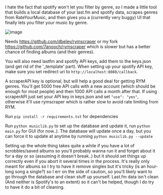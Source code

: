 I hate the fact that spotify won't let you filter by genre, so I made a little tool that builds a local database of your last.fm and spotify data, scrapes genres from RateYourMusic, and then gives you a (currently very buggy) UI that finally lets you filter your music by genre.

![image](https://github.com/7anooch/MusicLibrary/assets/129010989/4306824f-9e66-4c95-a706-8cee3ccfd5b0)

Needs https://github.com/dbeley/rymscraper or my fork https://github.com/7anooch/rymscraper which is slower but has a better chance of finding albums (and their genres).

You will also need lastfm and spotify API keys, add them to the keys.json (and get rid of the '\_template' part). When setting up your spotify API key, make sure you set redirect uri to `http://localhost:8080/callback`.

A scraperAPI key is optional, but will help a good deal for getting RYM genres. You'll get 5000 free API calls with a new account (which should be enough for most people) and then 1000 API calls a month after that. If using scraperAPI just set your API key in keys.json and set `"use": "yes"`, otherwise it'll use rymscraper which is rather slow to avoid rate limiting from RYM.

Run `pip install -r requirements.txt` for dependencies

Run `python musiclib.py` to set up the database and update it, run `python main.py` for GUI (for now..). The database will update once a day, but you can force it to update at anytime by running `python musiclib.py --update`

Setting up the whole thing takes quite a while if you have a lot of scrobbles/saved albums so you'll probably wanna run it and forget about it for a day or so (assuming it doesn't break..) but it should set things up correctly even if you abort it several times in the process. It's really only meant for albums so I try to have it remove singles but it's tricky (is an hour-long song a single?) so I err on the side of caution, so you'll likely want to go through the database and clean stuff up yourself. Last.fm data isn't clean (And neither is Spotify's to an extent) so it can't be helped, though I do try to have it do a bit of cleaning.

